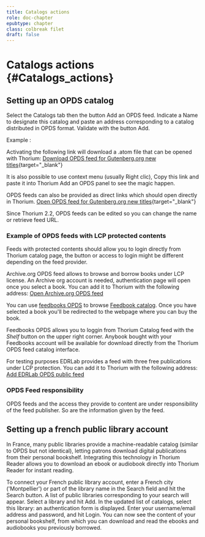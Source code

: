```yaml
---
title: Catalogs actions
role: doc-chapter
epubtype: chapter
class: colbreak filet
draft: false
---
```


# Catalogs actions {#Catalogs_actions}


<section class="filet">

## Setting up an OPDS catalog

Select the <span class="ui_button">Catalogs</span> tab then the button <span class="ui_button">Add an OPDS
feed</span>. Indicate a Name to designate this catalog and paste
an address corresponding to a catalog distributed in OPDS format.
Validate with the button <span class="ui_button">Add</span>.

Example :

Activating the following link will download a .atom file that can be
opened with Thorium: [Download OPDS feed for Gutenberg.org new
titles](https://www.gutenberg.org/ebooks/search.opds/){target="_blank"}

It is also possible to use context menu (usually Right clic), Copy this
link and paste it into Thorium Add an OPDS panel to see the magic
happen.

OPDS feeds can also be provided as direct links which should open
directly in Thorium. [Open OPDS feed for Gutenberg.org new
titles](https://www.gutenberg.org/ebooks/search.opds/){target="_blank"}

Since Thorium 2.2, OPDS feeds can be edited so you can change the name
or retrieve feed URL.


</section>
<section class="filet">


### Example of OPDS feeds with LCP protected contents

Feeds with protected contents should allow you to login directly from
Thorium catalog page, the button or access to login might be different
depending on the feed provider.

Archive.org OPDS feed allows to browse and borrow books under LCP
license. An Archive org account is needed, authentication page will open
once you select a book. You can add it to Thorium with the following
address: [Open Archive.org OPDS feed](https://archive.org/services/opds)

You can use [feedbooks
OPDS](https://catalog.feedbooks.com/catalog/index.json) to browse
[Feedbook catalog](https://www.feedbooks.com/#). Once you have selected
a book you'll be redirected to the webpage where you can buy the book.

Feedbooks OPDS allows you to loggin from Thorium Catalog feed with the
*Shelf* button on the upper right corner. Anybook bought with your
Feedbooks account will be available for download directly from the
Thorium OPDS feed catalog interface.

For testing purposes EDRLab provides a feed with three free publications
under LCP protection. You can add it to Thorium with the following
address: [Add EDRLab OPDS public
feed](https://edrlab.org/public/feed/opds-lcp.json)


</section>
<section class="filet">


### OPDS Feed responsibility

OPDS feeds and the access they provide to content are under
responsibility of the feed publisher. So are the information given by
the feed.


</section>
<section class="filet">

## Setting up a french public library account

In France, many public libraries provide a machine-readable catalog
(similar to OPDS but not identical), letting patrons download digital
publications from their personal bookshelf. Integrating this technology
in Thorium Reader allows you to download an ebook or audiobook directly
into Thorium Reader for instant reading.

To connect your French public library account, enter a French city
('Montpellier') or part of the library name in the Search field and
hit the Search button. A list of public libraries corresponding to your
search will appear. Select a library and hit Add. In the updated list of
catalogs, select this library: an authentication form is displayed.
Enter your username/email address and password, and hit Login. You can
now see the content of your personal bookshelf, from which you can
download and read the ebooks and audiobooks you previously borrowed.



</section>
